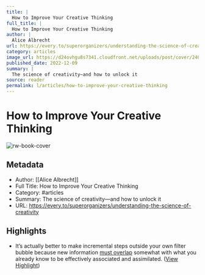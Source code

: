```yaml
---
title: |
  How to Improve Your Creative Thinking
full_title: |
  How to Improve Your Creative Thinking
author: |
  Alice Albrecht
url: https://every.to/superorganizers/understanding-the-science-of-creativity
category: articles
image_url: https://d24ovhgu8s7341.cloudfront.net/uploads/post/cover/2407/optimized_6F_efmmrtI5LvmzHwPNyxNGOFOzO_GvYNNf5sbLWWie-BI6HJF61JYFWGSKEyR3AmaB2CeZyVK7zLuCnCG5Dd5qk3r_jq55Ir0RiARt4pPySccS4iDEqfl-sNrL0XRvmmakmEmQHWpagBkwlXWbcPWyJU5xfq-CsHc1XoDAtKR4sbzgOXvDzhOXPBSVucw.png.jpeg
published_date: 2022-12-09
summary: |
  The science of creativity—and how to unlock it
source: reader
permalink: l/articles/how-to-improve-your-creative-thinking
---
```

# How to Improve Your Creative Thinking

![rw-book-cover](https://d24ovhgu8s7341.cloudfront.net/uploads/post/cover/2407/optimized_6F_efmmrtI5LvmzHwPNyxNGOFOzO_GvYNNf5sbLWWie-BI6HJF61JYFWGSKEyR3AmaB2CeZyVK7zLuCnCG5Dd5qk3r_jq55Ir0RiARt4pPySccS4iDEqfl-sNrL0XRvmmakmEmQHWpagBkwlXWbcPWyJU5xfq-CsHc1XoDAtKR4sbzgOXvDzhOXPBSVucw.png.jpeg)

## Metadata
- Author: [[Alice Albrecht]]
- Full Title: How to Improve Your Creative Thinking
- Category: #articles
- Summary: The science of creativity—and how to unlock it
- URL: https://every.to/superorganizers/understanding-the-science-of-creativity

## Highlights
- It’s actually better to make incremental steps outside your own filter bubble because new information [must overlap](https://www.ncbi.nlm.nih.gov/pmc/articles/PMC6870350/) somewhat with what you already know to be effectively associated and assimilated. ([View Highlight](https://read.readwise.io/read/01gm0p8290s5kzkp6dzx9gcchh))


